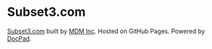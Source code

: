 Subset3.com
==============

[Subset3.com](http://Subset3.com/) built by [MDM Inc](http://massdistributionmedia.com/). Hosted on GitHub Pages. Powered by [DocPad](http://docpad.org).
